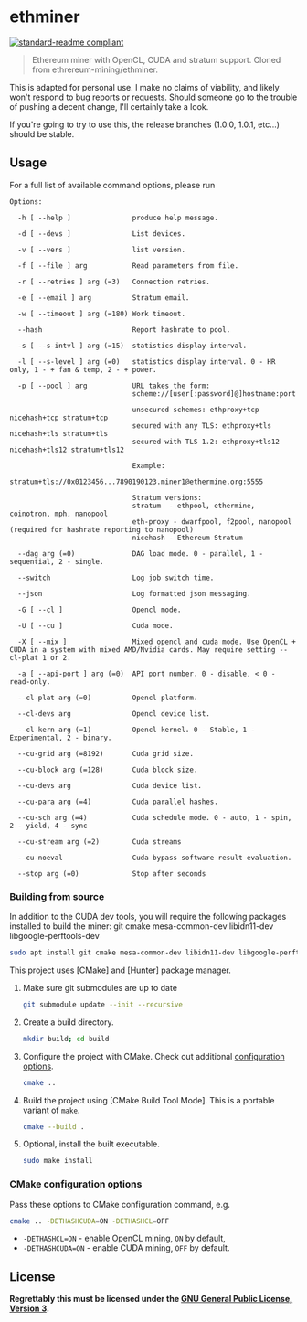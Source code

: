 # ethminer

[![standard-readme compliant](https://img.shields.io/badge/readme%20style-standard-brightgreen.svg)](https://github.com/RichardLitt/standard-readme)

> Ethereum miner with OpenCL, CUDA and stratum support. Cloned from ethrereum-mining/ethminer.

This is adapted for personal use. I make no claims of viability, and likely won't respond to bug reports or requests. Should
someone go to the trouble of pushing a decent change, I'll certainly take a look.

If you're going to try to use this, the release branches (1.0.0, 1.0.1, etc...) should be stable.

## Usage

For a full list of available command options, please run

```
Options:

  -h [ --help ]               produce help message.
                              
  -d [ --devs ]               List devices.
                              
  -v [ --vers ]               list version.
                              
  -f [ --file ] arg           Read parameters from file.
                              
  -r [ --retries ] arg (=3)   Connection retries.
                              
  -e [ --email ] arg          Stratum email.
                              
  -w [ --timeout ] arg (=180) Work timeout.
                              
  --hash                      Report hashrate to pool.
                              
  -s [ --s-intvl ] arg (=15)  statistics display interval.
                              
  -l [ --s-level ] arg (=0)   statistics display interval. 0 - HR only, 1 - + fan & temp, 2 - + power.
                              
  -p [ --pool ] arg           URL takes the form:
                              scheme://[user[:password]@]hostname:port
                              
                              unsecured schemes: ethproxy+tcp nicehash+tcp stratum+tcp
                              secured with any TLS: ethproxy+tls nicehash+tls stratum+tls
                              secured with TLS 1.2: ethproxy+tls12 nicehash+tls12 stratum+tls12
                              
                              Example:
                              stratum+tls://0x0123456...7890190123.miner1@ethermine.org:5555
                              
                              Stratum versions:
                              stratum  - ethpool, ethermine, coinotron, mph, nanopool
                              eth-proxy - dwarfpool, f2pool, nanopool (required for hashrate reporting to nanopool)
                              nicehash - Ethereum Stratum
                              
  --dag arg (=0)              DAG load mode. 0 - parallel, 1 - sequential, 2 - single.
                              
  --switch                    Log job switch time.
                              
  --json                      Log formatted json messaging.
                              
  -G [ --cl ]                 Opencl mode.
                              
  -U [ --cu ]                 Cuda mode.
                              
  -X [ --mix ]                Mixed opencl and cuda mode. Use OpenCL + CUDA in a system with mixed AMD/Nvidia cards. May require setting --cl-plat 1 or 2.
                              
  -a [ --api-port ] arg (=0)  API port number. 0 - disable, < 0 - read-only.
                              
  --cl-plat arg (=0)          Opencl platform.
                              
  --cl-devs arg               Opencl device list.
                              
  --cl-kern arg (=1)          Opencl kernel. 0 - Stable, 1 - Experimental, 2 - binary.
                              
  --cu-grid arg (=8192)       Cuda grid size.
                              
  --cu-block arg (=128)       Cuda block size.
                              
  --cu-devs arg               Cuda device list.
                              
  --cu-para arg (=4)          Cuda parallel hashes.
                              
  --cu-sch arg (=4)           Cuda schedule mode. 0 - auto, 1 - spin, 2 - yield, 4 - sync
                              
  --cu-stream arg (=2)        Cuda streams
                              
  --cu-noeval                 Cuda bypass software result evaluation.
                              
  --stop arg (=0)             Stop after seconds

```

### Building from source

In addition to the CUDA dev tools, you will require the following packages installed to build the miner: git cmake mesa-common-dev libidn11-dev libgoogle-perftools-dev


   ```sh
   sudo apt install git cmake mesa-common-dev libidn11-dev libgoogle-perftools-dev
   ```

This project uses [CMake] and [Hunter] package manager.

1. Make sure git submodules are up to date

   ```sh
   git submodule update --init --recursive
   ```

2. Create a build directory.

   ```sh
   mkdir build; cd build
   ```

3. Configure the project with CMake. Check out additional
   [configuration options](#cmake-configuration-options).

   ```sh
   cmake ..
   ```

4. Build the project using [CMake Build Tool Mode]. This is a portable variant
   of `make`.

   ```sh
   cmake --build .
   ```

5. Optional, install the built executable.

   ```sh
   sudo make install
   ```

### CMake configuration options

Pass these options to CMake configuration command, e.g.

```sh
cmake .. -DETHASHCUDA=ON -DETHASHCL=OFF
```

- `-DETHASHCL=ON` - enable OpenCL mining, `ON` by default,
- `-DETHASHCUDA=ON` - enable CUDA mining, `OFF` by default.


## License

__Regrettably this must be licensed under the [GNU General Public License, Version 3](LICENSE).__

